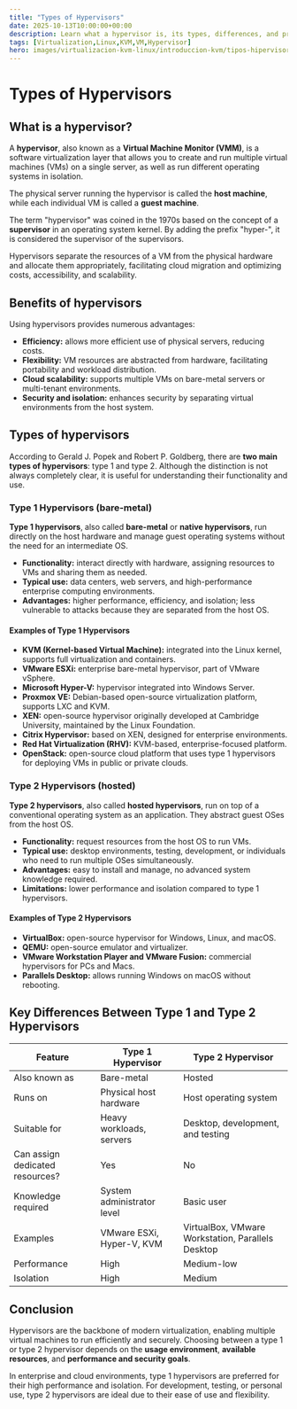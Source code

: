 ```yaml
---
title: "Types of Hypervisors"
date: 2025-10-13T10:00:00+00:00
description: Learn what a hypervisor is, its types, differences, and practical usage examples in Linux and Windows environments.
tags: [Virtualization,Linux,KVM,VM,Hypervisor]
hero: images/virtualizacion-kvm-linux/introduccion-kvm/tipos-hipervisores.jpg
---
```


# Types of Hypervisors

## What is a hypervisor?

A **hypervisor**, also known as a **Virtual Machine Monitor (VMM)**, is a software virtualization layer that allows you to create and run multiple virtual machines (VMs) on a single server, as well as run different operating systems in isolation.  

The physical server running the hypervisor is called the **host machine**, while each individual VM is called a **guest machine**.

The term "hypervisor" was coined in the 1970s based on the concept of a **supervisor** in an operating system kernel. By adding the prefix "hyper-", it is considered the supervisor of the supervisors.  

Hypervisors separate the resources of a VM from the physical hardware and allocate them appropriately, facilitating cloud migration and optimizing costs, accessibility, and scalability.

## Benefits of hypervisors

Using hypervisors provides numerous advantages:

- **Efficiency:** allows more efficient use of physical servers, reducing costs.  
- **Flexibility:** VM resources are abstracted from hardware, facilitating portability and workload distribution.  
- **Cloud scalability:** supports multiple VMs on bare-metal servers or multi-tenant environments.  
- **Security and isolation:** enhances security by separating virtual environments from the host system.

## Types of hypervisors

According to Gerald J. Popek and Robert P. Goldberg, there are **two main types of hypervisors**: type 1 and type 2. Although the distinction is not always completely clear, it is useful for understanding their functionality and use.

### Type 1 Hypervisors (bare-metal)

**Type 1 hypervisors**, also called **bare-metal** or **native hypervisors**, run directly on the host hardware and manage guest operating systems without the need for an intermediate OS.  

- **Functionality:** interact directly with hardware, assigning resources to VMs and sharing them as needed.  
- **Typical use:** data centers, web servers, and high-performance enterprise computing environments.  
- **Advantages:** higher performance, efficiency, and isolation; less vulnerable to attacks because they are separated from the host OS.

#### Examples of Type 1 Hypervisors

- **KVM (Kernel-based Virtual Machine):** integrated into the Linux kernel, supports full virtualization and containers.  
- **VMware ESXi:** enterprise bare-metal hypervisor, part of VMware vSphere.  
- **Microsoft Hyper-V:** hypervisor integrated into Windows Server.  
- **Proxmox VE:** Debian-based open-source virtualization platform, supports LXC and KVM.  
- **XEN:** open-source hypervisor originally developed at Cambridge University, maintained by the Linux Foundation.  
- **Citrix Hypervisor:** based on XEN, designed for enterprise environments.  
- **Red Hat Virtualization (RHV):** KVM-based, enterprise-focused platform.  
- **OpenStack:** open-source cloud platform that uses type 1 hypervisors for deploying VMs in public or private clouds.

### Type 2 Hypervisors (hosted)

**Type 2 hypervisors**, also called **hosted hypervisors**, run on top of a conventional operating system as an application. They abstract guest OSes from the host OS.  

- **Functionality:** request resources from the host OS to run VMs.  
- **Typical use:** desktop environments, testing, development, or individuals who need to run multiple OSes simultaneously.  
- **Advantages:** easy to install and manage, no advanced system knowledge required.  
- **Limitations:** lower performance and isolation compared to type 1 hypervisors.

#### Examples of Type 2 Hypervisors

- **VirtualBox:** open-source hypervisor for Windows, Linux, and macOS.  
- **QEMU:** open-source emulator and virtualizer.  
- **VMware Workstation Player and VMware Fusion:** commercial hypervisors for PCs and Macs.  
- **Parallels Desktop:** allows running Windows on macOS without rebooting.

## Key Differences Between Type 1 and Type 2 Hypervisors

| Feature | Type 1 Hypervisor | Type 2 Hypervisor |
|---------|-----------------|-----------------|
| Also known as | Bare-metal | Hosted |
| Runs on | Physical host hardware | Host operating system |
| Suitable for | Heavy workloads, servers | Desktop, development, and testing |
| Can assign dedicated resources? | Yes | No |
| Knowledge required | System administrator level | Basic user |
| Examples | VMware ESXi, Hyper-V, KVM | VirtualBox, VMware Workstation, Parallels Desktop |
| Performance | High | Medium-low |
| Isolation | High | Medium |

## Conclusion

Hypervisors are the backbone of modern virtualization, enabling multiple virtual machines to run efficiently and securely. Choosing between a type 1 or type 2 hypervisor depends on the **usage environment**, **available resources**, and **performance and security goals**.

In enterprise and cloud environments, type 1 hypervisors are preferred for their high performance and isolation. For development, testing, or personal use, type 2 hypervisors are ideal due to their ease of use and flexibility.